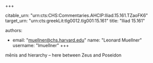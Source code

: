 +++


citable_urn: "urn:cts:CHS:Commentaries.AHCIP:Iliad.15.161.TZaoFK6"
target_urn: "urn:cts:greekLit:tlg0012.tlg001:15.161"
title: "Iliad 15.161"

authors:
- email: "muellner@chs.harvard.edu"
  name: "Leonard Muellner"
  username: "lmuellner"
+++

<p>mēnis and hierarchy – here between Zeus and Poseidon</p>